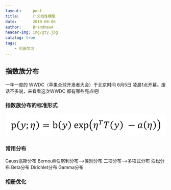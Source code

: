 ```yaml
---
layout:     post
title:      广义线性模型
date:       2019-08-06
author:     BrandnewA
header-img: img/gty.jpg
catalog: true
tags:
    - 机器学习
---
```


## 指数族分布

一年一度的 WWDC（苹果全球开发者大会）于北京时间 6月5日 凌晨1点开幕。废话不多说，来看看这次WWDC 都有哪些亮点吧!


### 指数族分布的标准形式

![image](/images/1.png)

### 常用分布
Gauss高斯分布
Bernoulli伯努利分布-->类别分布
二项分布-->多项式分布
泊松分布
Beta分布
Dirichlet分布
Gamma分布

### 相册优化

